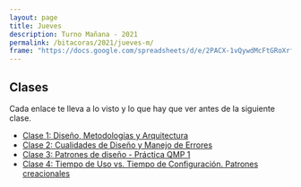```yaml
---
layout: page
title: Jueves
description: Turno Mañana - 2021
permalink: /bitacoras/2021/jueves-m/
frame: "https://docs.google.com/spreadsheets/d/e/2PACX-1vQywdMcFtGRoXrfsVV56DWJ_h3o0pXB6oDPnaRGnRL5_hkIiTVoYi27WlItVoAbR4AsaMe4_TsFVDcR/pubhtml?gid=0&amp;single=true&amp;widget=true&amp;headers=false"
---
```

## Clases

Cada enlace te lleva a lo visto y lo que hay que ver antes de la siguiente clase.

- [Clase 1: Diseño, Metodologías y Arquitectura]({{site.baseurl}}/bitacoras/2021/jueves-m/clase-01)
- [Clase 2: Cualidades de Diseño y Manejo de Errores]({{site.baseurl}}/bitacoras/2021/jueves-m/clase-02)
- [Clase 3: Patrones de diseño - Práctica QMP 1]({{site.baseurl}}/bitacoras/2021/jueves-m/clase-03) 
- [Clase 4: Tiempo de Uso vs. Tiempo de Configuración. Patrones creacionales]({{site.baseurl}}/bitacoras/2021/jueves-m/clase-04) 

<!---
- [Clase 5: Tiempo de Uso vs. Tiempo de Configuración. Patrones creacionales (online)]({{site.baseurl}}/bitacoras/2021/jueves-m/clase-05) 
- [Clase 6A: Manejo del cambio (online)]({{site.baseurl}}/bitacoras/2021/jueves-m/clase-06a) 
- [Clase 6B: Inversión de control, inyección de dependencia y testing (online)]({{site.baseurl}}/bitacoras/2021/jueves-m/clase-06b/) 
- [Clase 7: Comunicación entre componentes - Adaptación de interfaces - Impostores (online)]({{site.baseurl}}/bitacoras/2021/jueves-m/clase-07) 
- [Clase 8: Patrones de comunicación entre componentes (online)]({{site.baseurl}}/bitacoras/2021/jueves-m/clase-08) 
- [Clase 9: Práctica integradora + Cosificar comportamiento (online)]({{site.baseurl}}/bitacoras/2021/jueves-m/clase-09) 
- [Clase 10: Eventos y Notificaciones - Observer (online)]({{site.baseurl}}/bitacoras/2021/jueves-m/clase-10) 
- [Clase 11: Metodologías ágiles y repaso (online)]({{site.baseurl}}/bitacoras/2021/jueves-m/clase-11) 
- [Clase 12: Interfaz gráfica Desktop (online)]({{site.baseurl}}/bitacoras/2021/jueves-m/clase-12) 
- [Clase 13: Cosificar estado y otros patrones(online)]({{site.baseurl}}/bitacoras/2021/jueves-m/clase-13) 
- [Clase 14: Modelado de datos(online)]({{site.baseurl}}/bitacoras/2021/jueves-m/clase-14) 
- [Clase 15: Modelado de datos[Práctica - Normalización](online) - ORM[Mapeos básicos](online)]({{site.baseurl}}/bitacoras/2021/jueves-m/clase-15) 
- [Clase 16: ORM[Mapeos básicos](online)]({{site.baseurl}}/bitacoras/2021/jueves-m/clase-16) 
- [Clase 17: ORM[Herencia. Enumeraciones. Orden en las colecciones](online)]({{site.baseurl}}/bitacoras/2021/jueves-m/clase-17) 
- [Clase 18: ORM[Value Object] - Práctica parcial(online)]({{site.baseurl}}/bitacoras/2021/jueves-m/clase-18) 
- [Clase 19: Arquitectura web[HTTP + Diseño de rutas](online)]({{site.baseurl}}/bitacoras/2021/jueves-m/clase-19) 
- [Clase 20: Arquitectura web[API REST JSON. HTML + CSS + Spark]]({{site.baseurl}}/bitacoras/2021/jueves-m/clase-20) 
- [Clase 21: Arquitectura web[Formularios. Cookies. Session]]({{site.baseurl}}/bitacoras/2021/jueves-m/clase-21) 
- [Clase 22: Introducción a la arquitectura y su documentación]({{site.baseurl}}/bitacoras/2021/jueves-m/clase-22) 
- [Clase 23: Integración de sistemas y componentes arquitecturales]({{site.baseurl}}/bitacoras/2021/jueves-m/clase-23) 
-->